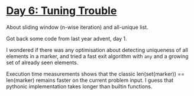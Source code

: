 # [Day 6: Tuning Trouble](https://adventofcode.com/2022/day/6)

About sliding window (n-wise iteration) and all-unique list.

Got back some code from last year advent, day 1.

I wondered if there was any optimisation about detecting uniqueness of all elements in a marker, and
tried a fast exit algorithm with `any` and a growing set of already seen elements.

Execution time measurements shows that the classic len(set(marker)) == len(marker) remains faster 
on the current problem input. I guess that pythonic implementation takes longer than builtin functions.
